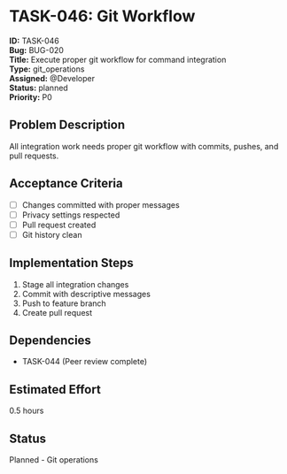 # TASK-046: Git Workflow

**ID:** TASK-046  
**Bug:** BUG-020  
**Title:** Execute proper git workflow for command integration  
**Type:** git_operations  
**Assigned:** @Developer  
**Status:** planned  
**Priority:** P0  

## Problem Description
All integration work needs proper git workflow with commits, pushes, and pull requests.

## Acceptance Criteria
- [ ] Changes committed with proper messages
- [ ] Privacy settings respected
- [ ] Pull request created
- [ ] Git history clean

## Implementation Steps
1. Stage all integration changes
2. Commit with descriptive messages
3. Push to feature branch
4. Create pull request

## Dependencies
- TASK-044 (Peer review complete)

## Estimated Effort
0.5 hours

## Status
Planned - Git operations